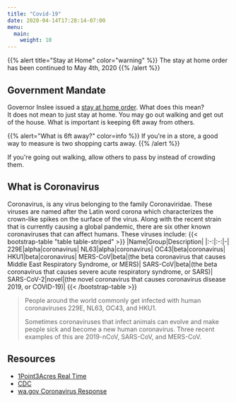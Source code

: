 ```yaml
---
title: "Covid-19"
date: 2020-04-14T17:28:14-07:00
menu:
  main:
    weight: 10
---
```


{{% alert title="Stay at Home" color="warning" %}}
The stay at home order has been continued to May 4th, 2020
{{% /alert %}}

## Government Mandate
Governor Inslee issued a [stay at home order](https://www.governor.wa.gov/sites/default/files/proclamations/20-25%20Coronovirus%20Stay%20Safe-Stay%20Healthy%20%28tmp%29%20%28002%29.pdf). What does this mean?  
It does not mean to just stay at home. You may go out walking and get out of the house.
 What is important is keeping 6ft away from others.

{{% alert="What is 6ft away?" color=info %}}
If you're in a store, a good way to measure is two shopping carts away.
{{% /alert %}}

If you're going out walking, allow others to pass by instead of crowding them.

## What is Coronavirus
Coronavirus, is any virus belonging to the family Coronaviridae. These viruses are named after the Latin word corona which characterizes the crown-like spikes on the surface of the virus. Along with the recent strain that is currently causing a global pandemic, there are six other known coronaviruses that can affect humans. These viruses include: 
{{< bootstrap-table "table table-striped" >}}
|Name|Group|Description|
|:-:|:-:|-|
229E|alpha|coronavirus|
NL63|alpha|coronavirus|
OC43|beta|coronavirus|
HKU1|beta|coronavirus|
MERS-CoV|beta|(the beta coronavirus that causes Middle East Respiratory Syndrome, or MERS)|
SARS-CoV|beta|(the beta coronavirus that causes severe acute respiratory syndrome, or SARS)|
SARS-CoV-2|novel|(the novel coronavirus that causes coronavirus disease 2019, or COVID-19)|
{{< /bootstrap-table >}}

> People around the world commonly get infected with human coronaviruses 229E, NL63, OC43, and HKU1. 
>
> Sometimes coronaviruses that infect animals can evolve and make people sick and become a new human coronavirus. Three recent examples of this are 2019-nCoV, SARS-CoV, and MERS-CoV.

## Resources

* [1Point3Acres Real Time](https://coronavirus.1point3acres.com/en)
* [CDC](https://www.cdc.gov/coronavirus/2019-ncov/cases-updates/cases-in-us.html)
* [wa.gov Coronavirus Response](https://coronavirus.wa.gov/)

